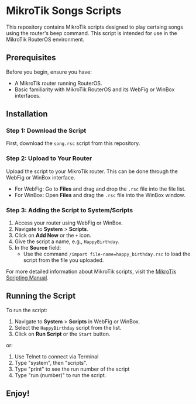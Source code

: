 # MikroTik Songs Scripts

This repository contains MikroTik scripts designed to play certaing songs using the router's beep command. This script is intended for use in the MikroTik RouterOS environment.

## Prerequisites

Before you begin, ensure you have:

- A MikroTik router running RouterOS.
- Basic familiarity with MikroTik RouterOS and its WebFig or WinBox interfaces.

## Installation

### Step 1: Download the Script

First, download the `song.rsc` script from this repository.

### Step 2: Upload to Your Router

Upload the script to your MikroTik router. This can be done through the WebFig or WinBox interface.

- For WebFig: Go to **Files** and drag and drop the `.rsc` file into the file list.
- For WinBox: Open **Files** and drag the `.rsc` file into the WinBox window.

### Step 3: Adding the Script to System/Scripts

1. Access your router using WebFig or WinBox.
2. Navigate to **System** > **Scripts**.
3. Click on **Add New** or the `+` icon.
4. Give the script a name, e.g., `HappyBirthday`.
5. In the **Source** field:
   - Use the command `/import file-name=happy_birthday.rsc` to load the script from the file you uploaded.

For more detailed information about MikroTik scripts, visit the [MikroTik Scripting Manual](https://wiki.mikrotik.com/wiki/Manual:Scripting).

## Running the Script

To run the script:

1. Navigate to **System** > **Scripts** in WebFig or WinBox.
2. Select the `HappyBirthday` script from the list.
3. Click on **Run Script** or the `Start` button.

or:

1. Use Telnet to connect via Terminal
2. Type "system", then "scripts".
3. Type "print" to see the run number of the script
4. Type "run (number)" to run the script.

## Enjoy!
